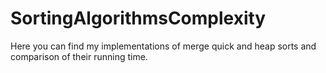 # SortingAlgorithmsComplexity
Here you can find my implementations of merge quick and heap sorts and comparison of their running time.
